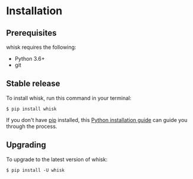 # Installation

## Prerequisites

whisk requires the following:

* Python 3.6+
* git


## Stable release

To install whisk, run this command in your terminal:

    $ pip install whisk

If you don't have [pip](https://pip.pypa.io) installed, this [Python installation guide](http://docs.python-guide.org/en/latest/starting/installation/) can guide you through the process.

## Upgrading

To upgrade to the latest version of whisk:

    $ pip install -U whisk
